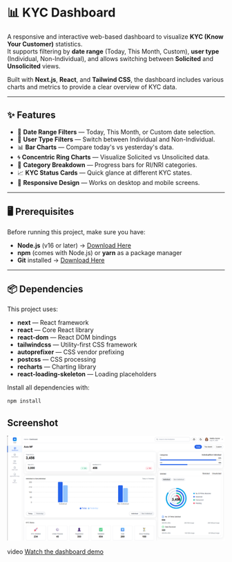 # 📊 KYC Dashboard

A responsive and interactive web-based dashboard to visualize **KYC (Know Your Customer)** statistics.  
It supports filtering by **date range** (Today, This Month, Custom), **user type** (Individual, Non-Individual), and allows switching between **Solicited** and **Unsolicited** views.

Built with **Next.js**, **React**, and **Tailwind CSS**, the dashboard includes various charts and metrics to provide a clear overview of KYC data.

---

## ✨ Features

- 📅 **Date Range Filters** — Today, This Month, or Custom date selection.
- 👥 **User Type Filters** — Switch between Individual and Non-Individual.
- 📊 **Bar Charts** — Compare today's vs yesterday's data.
- 🌀 **Concentric Ring Charts** — Visualize Solicited vs Unsolicited data.
- 📂 **Category Breakdown** — Progress bars for RI/NRI categories.
- 📈 **KYC Status Cards** — Quick glance at different KYC states.
- 📱 **Responsive Design** — Works on desktop and mobile screens.

---

## 🖥 Prerequisites

Before running this project, make sure you have:

- **Node.js** (v16 or later) → [Download Here](https://nodejs.org/)
- **npm** (comes with Node.js) or **yarn** as a package manager
- **Git** installed → [Download Here](https://git-scm.com/)

---

## 📦 Dependencies

This project uses:

- **next** — React framework
- **react** — Core React library
- **react-dom** — React DOM bindings
- **tailwindcss** — Utility-first CSS framework
- **autoprefixer** — CSS vendor prefixing
- **postcss** — CSS processing
- **recharts** — Charting library
- **react-loading-skeleton** — Loading placeholders

Install all dependencies with:

```bash
npm install
```
## Screenshot

![alt text](<screenshort and video/Dashboard.png>)

video
[Watch the dashboard demo](screenshort%20and%20video/dashboard.mp4)


